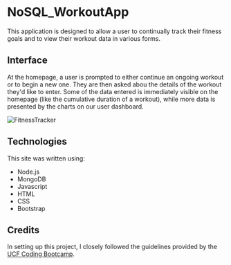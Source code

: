 # NoSQL_WorkoutApp

This application is designed to allow a user to continually track their fitness goals and to view their workout data in various forms.

## Interface
At the homepage, a user is prompted to either continue an ongoing workout or to begin a new one. They are then asked abou the details of the workout they'd like to enter. Some of the data entered is immediately visible on the homepage (like the cumulative duration of a workout), while more data is presented by the charts on our user dashboard.


![FitnessTracker](public/assets/images/FitnessTracker.gif "UI for Fitness Tracker")


## Technologies
This site was written using:
* Node.js
* MongoDB
* Javascript
* HTML
* CSS
* Bootstrap


## Credits
In setting up this project, I closely followed the guidelines provided by the [UCF Coding Bootcamp](https://github.com/UCF-Coding-Boot-Camp/UCF-ORL-FSF-FT-11-2019-U-C).